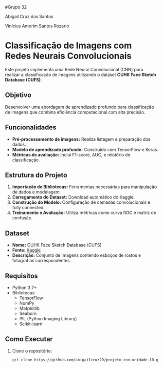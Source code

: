 #Grupo 32

Abigail Cruz dos Santos

Vinícius Amorim Santos Rozario



# Classificação de Imagens com Redes Neurais Convolucionais

Este projeto implementa uma Rede Neural Convolucional (CNN) para realizar a classificação de imagens utilizando o dataset **CUHK Face Sketch Database (CUFS)**. 

## Objetivo
Desenvolver uma abordagem de aprendizado profundo para classificação de imagens que combina eficiência computacional com alta precisão.

## Funcionalidades
- **Pré-processamento de imagens:** Realiza listagem e preparação dos dados.
- **Modelo de aprendizado profundo:** Construído com TensorFlow e Keras.
- **Métricas de avaliação:** Inclui F1-score, AUC, e relatório de classificação.

## Estrutura do Projeto
1. **Importação de Bibliotecas:** Ferramentas necessárias para manipulação de dados e modelagem.
2. **Carregamento do Dataset:** Download automático do Kaggle.
3. **Construção do Modelo:** Configuração de camadas convolucionais e fully connected.
4. **Treinamento e Avaliação:** Utiliza métricas como curva ROC e matriz de confusão.

## Dataset
- **Nome:** CUHK Face Sketch Database (CUFS)
- **Fonte:** [Kaggle](https://www.kaggle.com/datasets/arbazkhan971/cuhk-face-sketch-database-cufs)
- **Descrição:** Conjunto de imagens contendo esboços de rostos e fotografias correspondentes.

## Requisitos
- Python 3.7+
- Bibliotecas:
  - TensorFlow
  - NumPy
  - Matplotlib
  - Seaborn
  - PIL (Python Imaging Library)
  - Scikit-learn

## Como Executar
1. Clone o repositório:
   ```bash
   git clone https://github.com/abigailcruz29/projeto-cnn-unidade-10.git
